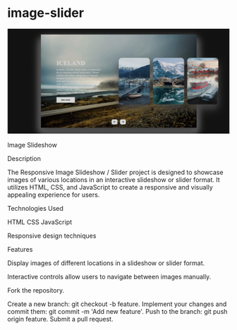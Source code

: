 # image-slider

![Image Slider Demo](image-slider.gif)

Image Slideshow

Description

The Responsive Image Slideshow / Slider project is designed to showcase images of various locations in an interactive slideshow or slider format. It utilizes HTML, CSS, and JavaScript to create a responsive and visually appealing experience for users.


Technologies Used

HTML
CSS
JavaScript

Responsive design techniques

Features

Display images of different locations in a slideshow or slider format.

Interactive controls allow users to navigate between images manually.



Fork the repository.

Create a new branch: git checkout -b feature.
Implement your changes and commit them: git commit -m 'Add new feature'.
Push to the branch: git push origin feature.
Submit a pull request.
